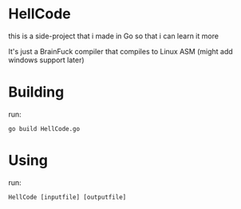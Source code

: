 # HellCode
this is a side-project that i made in Go so that i can learn it more

It's just a BrainFuck compiler that compiles to Linux ASM (might add windows support later)

# Building
run:
```shell
go build HellCode.go
```

# Using
run:
```shell
HellCode [inputfile] [outputfile]
```
